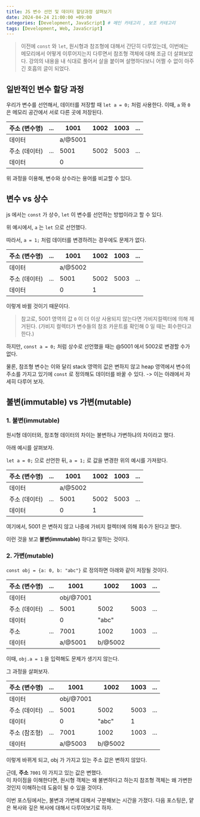 ```yaml
---
title: JS 변수 선언 및 데이터 할당과정 살펴보기
date: 2024-04-24 21:00:00 +09:00
categories: [Development, JavaScript] # 메인 카테고리 , 보조 카테고리
tags: [Development, Web, JavaScript]
---
```


> 이전에 `const` 와 `let`, 원시형과 참조형에 대해서 간단히 다루었는데, 이번에는 메모리에서 어떻게 이루어지는지 다루면서 참조형 객체에 대해 조금 더 살펴보았다. 강의의 내용을 내 식대로 풀어서 살을 붙이며 설명하다보니 어쩔 수 없이 아주 긴 호흡의 글이 되었다.

## 일반적인 변수 할당 과정

우리가 변수를 선언해서, 데이터를 저장할 때 `let a = 0;` 처럼 사용한다.
이때, `a` 와 `0` 은 메모리 공간에서 서로 다른 곳에 저장된다.

| 주소 (변수명) | ... | 1001    | 1002 | 1003 | ... |
| ------------- | --- | ------- | ---- | ---- | --- |
| 데이터        |     | a/@5001 |      |      |     |
| 주소 (데이터) | ... | 5001    | 5002 | 5003 | ... |
| 데이터        |     | 0       |      |      |     |

위 과정을 이용해, 변수와 상수라는 용어를 비교할 수 있다.

## 변수 vs 상수

js 에서는 `const` 가 상수, `let` 이 변수를 선언하는 방법이라고 할 수 있다.

위 예시에서, `a` 는 `let` 으로 선언했다.

따라서, `a = 1;` 처럼 데이터를 변경하려는 경우에도 문제가 없다.

| 주소 (변수명) | ... | 1001    | 1002 | 1003 | ... |
| ------------- | --- | ------- | ---- | ---- | --- |
| 데이터        |     | a/@5002 |      |      |     |
| 주소 (데이터) | ... | 5001    | 5002 | 5003 | ... |
| 데이터        |     | 0       | 1    |      |     |

이렇게 바뀔 것이기 때문이다.

> 참고로, 5001 영역의 값 `0` 이 더 이상 사용되지 않는다면 가비지컬렉터에 의해 제거된다. (가비지 컬렉터가 변수들의 참조 카운트를 확인해 0 일 때는 회수한다고 한다.)

하지만, `const a = 0;` 처럼 상수로 선언했을 때는 @5001 에서 5002로 변경할 수가 없다.

물론, 참조형 변수는 이와 달리 stack 영역의 값은 변하지 않고 heap 영역에서 변수의 주소를 가지고 있기에 `const` 로 정의해도 데이터를 바꿀 수 있다.
-> 이는 아래에서 자세히 다루어 보자.

## 불변(immutable) vs 가변(mutable)

### 1. 불변(immutable)

원시형 데이터와, 참조형 데이터의 차이는 불변하냐 가변하냐의 차이라고 했다.

아래 예시를 살펴보자.

`let a = 0;` 으로 선언한 뒤, `a = 1;` 로 값을 변경한 위의 예시를 가져왔다.

| 주소 (변수명) | ... | 1001    | 1002 | 1003 | ... |
| ------------- | --- | ------- | ---- | ---- | --- |
| 데이터        |     | a/@5002 |      |      |     |
| 주소 (데이터) | ... | 5001    | 5002 | 5003 | ... |
| 데이터        |     | 0       | 1    |      |     |

여기에서, 5001 은 변하지 않고 나중에 가비지 컬렉터에 의해 회수가 된다고 했다.

이런 것을 보고 **불변(immutable)** 하다고 말하는 것이다.

### 2. 가변(mutable)

`const obj = {a: 0, b: "abc"}` 로 정의하면 아래와 같이 저장될 것이다.

| 주소 (변수명) | ... | 1001      | 1002    | 1003 | ... |
| ------------- | --- | --------- | ------- | ---- | --- |
| 데이터        |     | obj/@7001 |         |      |     |
| 주소 (데이터) | ... | 5001      | 5002    | 5003 | ... |
| 데이터        |     | 0         | "abc"   |      |     |
| 주소          | ... | 7001      | 1002    | 1003 | ... |
| 데이터        |     | a/@5001   | b/@5002 |      |     |

이때, `obj.a = 1` 을 입력해도 문제가 생기지 않는다.

그 과정을 살펴보자.

| 주소 (변수명) | ... | 1001      | 1002    | 1003 | ... |
| ------------- | --- | --------- | ------- | ---- | --- |
| 데이터        |     | obj/@7001 |         |      |     |
| 주소 (데이터) | ... | 5001      | 5002    | 5003 | ... |
| 데이터        |     | 0         | "abc"   | 1    |     |
| 주소 (참조형) | ... | 7001      | 1002    | 1003 | ... |
| 데이터        |     | a/@5003   | b/@5002 |      |     |

이렇게 바뀌게 되고, obj 가 가지고 있는 주소 값은 변하지 않았다.

근데, **주소** `7001` 이 가지고 있는 값은 변했다.  
이 차이점을 이해한다면, 원시형 객체는 왜 불변하다고 하는지
참조형 객체는 왜 가변한 것인지 이해하는데 도움이 될 수 있을 것이다.

이번 포스팅에서는, 불변과 가변에 대해서 구분해보는 시간을 가졌다.
다음 포스팅은, 얕은 복사와 깊은 복사에 대해서 다루어보기로 하자.
